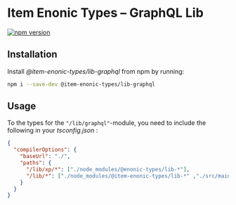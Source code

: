 # Item Enonic Types – GraphQL Lib

[![npm version](https://badge.fury.io/js/@item-enonic-types%2Flib-graphql.svg)](https://badge.fury.io/js/@item-enonic-types%2Flib-grapql)

## Installation

Install *@item-enonic-types/lib-graphql* from npm by running:

```bash
npm i --save-dev @item-enonic-types/lib-graphql
```

## Usage

To the types for the `"/lib/graphql"`-module, you need to include the following in your *tsconfig.json* :

```json
{
  "compilerOptions": {
    "baseUrl": "./",
    "paths": {
      "/lib/xp/*": ["./node_modules/@enonic-types/lib-*"],
      "/lib/*": ["./node_modules/@item-enonic-types/lib-*" ,"./src/main/resources/lib/*"]
    }
  }
}
```